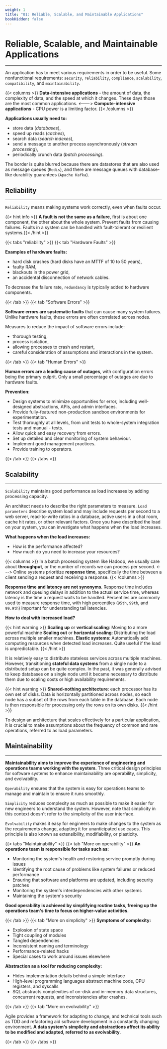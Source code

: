 ```yaml
---
weight: 1
title: "01: Reliable, Scalable, and Maintainable Applications"
bookHidden: false
---
```


# Reliable, Scalable, and Maintainable Applications
---

An application has to meet various requirements in order to be useful. Some nonfunctional requirements: `security`, `reliability`, `compliance`, `scalability`, `compatibility`, and `maintainability`.

{{< columns >}}
**Data-intensive applications** - the amount of data, the complexity of data, and the speed at which it changes. These days those are the most common applications.
<--->
**Compute-intensive applications** - CPU power is a limiting factor.
{{< /columns >}}

**Applications usually need to:**
- store data (*databases*),
- speed up reads (*caches*),
- search data (*search indexes*),
- send a message to another process asynchronously (*stream processing*),
- periodically crunch data (*batch processing*).

The border is quite blurred because there are datastores that are also used as message queues (`Redis`), and there are message queues with database-like durability guarantees (`Apache Kafka`).


## Reliability
---

`Reliability` means making systems work correctly, even when faults occur.

{{< hint info >}} **A fault is not the same as a failure**, first is about one component, the other about the whole system. Prevent faults from causing failures. Faults in a system can be handled with fault-tolerant or resilient systems.{{< /hint >}}

{{< tabs "reliability" >}}
{{< tab "Hardware Faults" >}}

**Examples of hardware faults:**
- hard disk crashes (hard disks have an MTTF of 10 to 50 years),
- faulty RAM,
- blackouts in the power grid,
- an accidental disconnection of network cables.

To decrease the failure rate, `redundancy` is typically added to hardware components.

{{< /tab >}}
{{< tab "Software Errors" >}}

**Software errors are systematic faults** that can cause many system failures. Unlike hardware faults, these errors are often correlated across nodes.

Measures to reduce the impact of software errors include:
- thorough testing,
- process isolation,
- allowing processes to crash and restart,
- careful consideration of assumptions and interactions in the system.

{{< /tab >}}
{{< tab "Human Errors" >}}

**Human errors are a leading cause of outages**, with configuration errors being the primary culprit. Only a small percentage of outages are due to hardware faults.

**Prevention**:
- Design systems to minimize opportunities for error, including well-designed abstractions, APIs, and admin interfaces.
- Provide fully-featured non-production sandbox environments for experimentation.
- Test thoroughly at all levels, from unit tests to whole-system integration tests and manual - tests.
- Allow quick and easy recovery from errors.
- Set up detailed and clear monitoring of system behaviour.
- Implement good management practices.
- Provide training to operators.

{{< /tab >}}
{{< /tabs >}}

## Scalability
---

`Scalability` maintains good performance as load increases by adding processing capacity.

An architect needs to describe the right parameters to measure. `Load parameters` describe system load and may include requests per second to a web server, read-to-write ratios in a database, active users in a chat room, cache hit rates, or other relevant factors. Once you have described the load on your system, you can investigate what happens when the load increases.

**What happens when the load increases:**
- How is the performance affected?
- How much do you need to increase your resources?

{{< columns >}}
In a batch processing system like Hadoop, we usually care about **throughput**, or the number of records we can process per second.
<--->
Online systems prioritize **response time**, specifically the time between a client sending a request and receiving a response.
{{< /columns >}}

**Response time and latency are not synonyms**. Response time includes network and queuing delays in addition to the actual service time, whereas latency is the time a request waits to be handled. Percentiles are commonly used to measure response time, with high percentiles (`95th`, `99th`, and `99.9th`) important for understanding tail latencies.

**How to deal with increased load?**

{{< hint warning >}}
**Scaling up** or **vertical scaling**: Moving to a more powerful machine
**Scaling out** or **horizontal scaling**: Distributing the load across multiple smaller machines.
**Elastic systems**: Automatically add computing resources when detected load increases. Quite useful if the load is unpredictable.
{{< /hint >}}

It is relatively easy to distribute stateless services across multiple machines. However, transitioning **stateful data systems** from a single node to a distributed setup can be quite complex. In the past, it was generally advised to keep databases on a single node until it became necessary to distribute them due to scaling costs or high availability requirements.

{{< hint warning >}}
**Shared-nothing architecture**: each processor has its own set of disks. Data is horizontally partitioned across nodes, so each node has a subset of the rows from each table in the database. Each node is then responsible for processing only the rows on its own disks.
{{< /hint >}}

To design an architecture that scales effectively for a particular application, it is crucial to make assumptions about the frequency of common and rare operations, referred to as load parameters.

## Maintainability
---

**Maintainability aims to improve the experience of engineering and operations teams working with the system.** Three critical design principles for software systems to enhance maintainability are operability, simplicity, and evolvability.

`Operability` ensures that the system is easy for operations teams to manage and maintain to ensure it runs smoothly.

`Simplicity` reduces complexity as much as possible to make it easier for new engineers to understand the system. However, note that simplicity in this context doesn't refer to the simplicity of the user interface.

`Evolvability` makes it easy for engineers to make changes to the system as the requirements change, adapting it for unanticipated use cases. This principle is also known as extensibility, modifiability, or plasticity.

{{< tabs "Maintainability" >}}
{{< tab "More on operability" >}}
**An operations team is responsible for tasks such as:**
- Monitoring the system's health and restoring service promptly during issues
- Identifying the root cause of problems like system failures or reduced performance
- Ensuring that software and platforms are updated, including security patches
- Monitoring the system's interdependencies with other systems
- Maintaining the system's security

**Good operability is achieved by simplifying routine tasks, freeing up the operations team's time to focus on higher-value activities.**

{{< /tab >}}
{{< tab "More on simplicity" >}}
**Symptoms of complexity:**
- Explosion of state space
- Tight coupling of modules
- Tangled dependencies
- Inconsistent naming and terminology
- Performance-related hacks
- Special cases to work around issues elsewhere

**Abstraction as a tool for reducing complexity:**
- Hides implementation details behind a simple interface
- High-level programming languages abstract machine code, CPU registers, and syscalls
- SQL abstracts complexities of on-disk and in-memory data structures, concurrent requests, and inconsistencies after crashes.

{{< /tab >}}
{{< tab "More on evolvability" >}}

Agile provides a framework for adapting to change, and technical tools such as TDD and refactoring aid software development in a constantly changing environment. **A data system's simplicity and abstractions affect its ability to be modified and adapted, referred to as evolvability**.

{{< /tab >}}
{{< /tabs >}}
